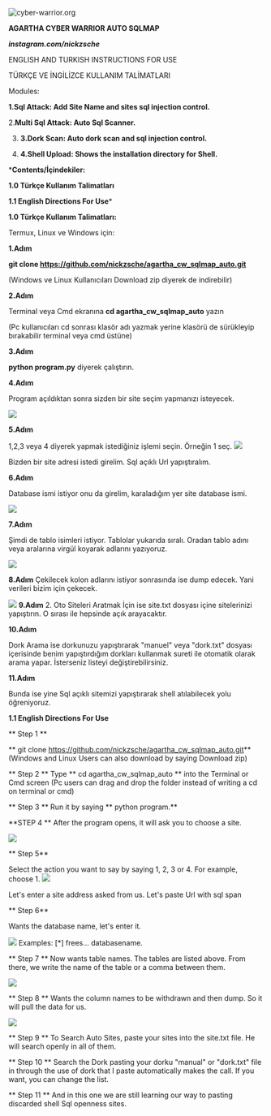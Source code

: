 ![cyber-warrior.org](https://i.hizliresim.com/fUlSLg.jpg)

**AGARTHA CYBER WARRIOR AUTO SQLMAP**

***instagram.com/nickzsche***


ENGLISH AND TURKISH INSTRUCTIONS FOR USE

TÜRKÇE VE İNGİLİZCE KULLANIM TALİMATLARI

Modules:

**1.Sql Attack:  Add Site Name and sites sql injection control.**

2.**Multi Sql Attack: Auto Sql Scanner.**

3. **3.Dork Scan: Auto dork scan and sql injection control.**

4. **4.Shell Upload: Shows the installation directory for Shell.**

***Contents/İçindekiler:**

**1.0 Türkçe Kullanım Talimatları**

**1.1 English Directions For Use***

**1.0 Türkçe Kullanım Talimatları:**

Termux, Linux ve Windows için:

**1.Adım**

**git clone https://github.com/nickzsche/agartha_cw_sqlmap_auto.git**

(Windows ve Linux Kullanıcıları Download zip diyerek de indirebilir)

**2.Adım** 

Terminal veya Cmd ekranına **cd agartha_cw_sqlmap_auto** yazın

(Pc kullanıcıları cd sonrası klasör adı yazmak yerine klasörü de sürükleyip bırakabilir terminal veya cmd üstüne)

**3.Adım**

**python program.py** diyerek çalıştırın.


**4.Adım**

Program açıldıktan sonra sizden bir site seçim yapmanızı isteyecek.

![](https://i.hizliresim.com/2ZYv0X.png)


**5.Adım**

1,2,3 veya 4 diyerek yapmak istediğiniz işlemi seçin. Örneğin 1 seç.
![](https://i.hizliresim.com/d9Q1NL.png)

Bizden bir site adresi istedi girelim. Sql açıklı Url yapıştıralım.


**6.Adım**

Database ismi istiyor onu da girelim, karaladığım yer site database ismi.

![](https://i.hizliresim.com/6pzRUj.png)

**7.Adım**

Şimdi de tablo isimleri istiyor. Tablolar yukarıda sıralı. Oradan tablo adını veya aralarına virgül koyarak adlarını yazıyoruz.

![](https://i.hizliresim.com/3P88kU.png)

**8.Adım**
Çekilecek kolon adlarını istiyor sonrasında ise dump edecek. Yani verileri bizim için çekecek.

![](https://i.hizliresim.com/bvF9mw.png)
**9.Adım**
2. Oto Siteleri Aratmak İçin ise site.txt dosyası içine sitelerinizi yapıştırın. O sırası ile hepsinde açık arayacaktır.

**10.Adım**

Dork Arama ise dorkunuzu yapıştırarak "manuel" veya "dork.txt" dosyası içerisinde benim yapıştırdığım dorkları kullanmak sureti ile otomatik olarak arama yapar. İsterseniz listeyi değiştirebilirsiniz.

**11.Adım**

Bunda ise yine Sql açıklı sitemizi yapıştırarak shell atılabilecek yolu öğreniyoruz.


**1.1 English Directions For Use**

** Step 1 **

** git clone https://github.com/nickzsche/agartha_cw_sqlmap_auto.git**
(Windows and Linux Users can also download by saying Download zip)

** Step 2 **
Type ** cd agartha_cw_sqlmap_auto ** into the Terminal or Cmd screen
(Pc users can drag and drop the folder instead of writing a cd on terminal or cmd)

  
** Step 3 ** Run it by saying ** python program.** 

**STEP 4 **  After the program opens, it will ask you to choose a site.

![](https://i.hizliresim.com/2ZYv0X.png)

  
  
 ** Step 5** 
 
 Select the action you want to say by saying 1, 2, 3 or 4. For example, choose 1.
![](https://i.hizliresim.com/d9Q1NL.png)

  
Let's enter a site address asked from us. Let's paste Url with sql span

  
  
  
 ** Step 6** 
 

Wants the database name, let's enter it.

![](https://i.hizliresim.com/6pzRUj.png)
Examples: [*] frees... databasename.


** Step 7 **
Now wants table names. The tables are listed above. From there, we write the name of the table or a comma between them.

![](https://i.hizliresim.com/3P88kU.png)


  
** Step 8 ** 
Wants the column names to be withdrawn and then dump. So it will pull the data for us.

![](https://i.hizliresim.com/bvF9mw.png)


** Step 9 ** 
To Search Auto Sites, paste your sites into the site.txt file. He will search openly in all of them.


** Step 10 **
Search the Dork pasting your dorku "manual" or "dork.txt" file in through the use of dork that I paste automatically makes the call. If you want, you can change the list.

 ** Step 11 **
And in this one we are still learning our way to pasting discarded shell Sql openness sites.
